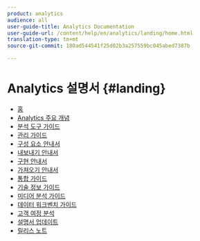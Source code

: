 ```yaml
---
product: analytics
audience: all
user-guide-title: Analytics Documentation
user-guide-url: /content/help/en/analytics/landing/home.html
translation-type: tm+mt
source-git-commit: 180ad544541f25d02b3a257559bc045abed7387b

---
```



# Analytics 설명서 {#landing}

* [홈](home.md)
* [Analytics 주요 개념](an-key-concepts.md)
* [분석 도구 가이드](../analyze/home.md)
* [관리 가이드](../admin/home.md)
* [구성 요소 안내서](../components/home.md)
* [내보내기 안내서](../export/home.md)
* [구현 안내서](../implement/home.md)
* [가져오기 안내서](../import/home.md)
* [통합 가이드](../integrate/home.md)
* [기술 정보 가이드](../technotes/home.md)
* [미디어 분석 가이드](https://docs.adobe.com/content/help/en/media-analytics/using/media-overview.html)
* [데이터 워크벤치 가이드](https://docs.adobe.com/content/help/en/data-workbench/using/home.html)
* [고객 여정 분석](https://docs.adobe.com/content/help/en/analytics-platform/using/cja-landing.html)
* [설명서 업데이트](doc-updates.md)
* [릴리스 노트](https://docs.adobe.com/content/help/en/release-notes/experience-cloud/current.html)

<!--
+ Analytics Guides{#analytics-guides}
  * [Analytics Analyze Guide](https://docs.adobe.com/content/help/en/analytics/analyze/home.html)
  * [Admin Guide](https://docs.adobe.com/content/help/en/analytics/admin/home.html)
  * [Components Guide](https://docs.adobe.com/content/help/en/analytics/components/home.html)
  * [Export Guide](https://docs.adobe.com/content/help/en/analytics/export/home.html)
  * [Implementation Guide](https://docs.adobe.com/content/help/en/analytics/implementation/home.html)
  * [Import Guide](https://docs.adobe.com/content/help/en/analytics/import/home.html)
  * [Integration Guide](https://docs.adobe.com/content/help/en/analytics/integration/home.html)
-->
